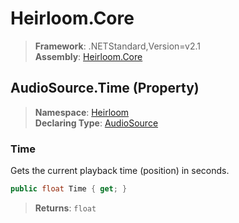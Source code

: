 # Heirloom.Core

> **Framework**: .NETStandard,Version=v2.1  
> **Assembly**: [Heirloom.Core][0]

## AudioSource.Time (Property)

> **Namespace**: [Heirloom][0]  
> **Declaring Type**: [AudioSource][1]

### Time

Gets the current playback time (position) in seconds.

```cs
public float Time { get; }
```

> **Returns**: `float`

[0]: ../../../Heirloom.Core.md
[1]: ../AudioSource.md
